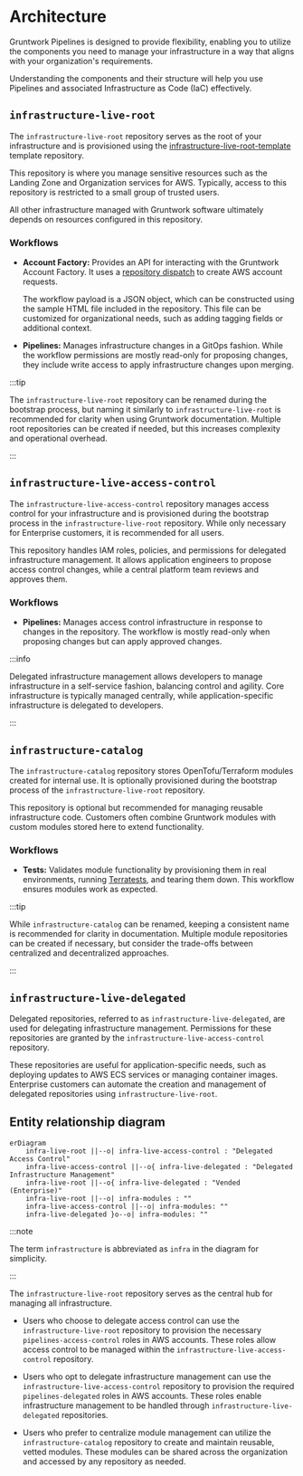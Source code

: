 # Architecture

Gruntwork Pipelines is designed to provide flexibility, enabling you to utilize the components you need to manage your infrastructure in a way that aligns with your organization's requirements.

Understanding the components and their structure will help you use Pipelines and associated Infrastructure as Code (IaC) effectively.


## `infrastructure-live-root`

The `infrastructure-live-root` repository serves as the root of your infrastructure and is provisioned using the [infrastructure-live-root-template](https://github.com/gruntwork-io/infrastructure-live-root-template) template repository.

This repository is where you manage sensitive resources such as the Landing Zone and Organization services for AWS. Typically, access to this repository is restricted to a small group of trusted users.

All other infrastructure managed with Gruntwork software ultimately depends on resources configured in this repository.

### Workflows

- **Account Factory:** Provides an API for interacting with the Gruntwork Account Factory. It uses a [repository dispatch](https://docs.github.com/en/actions/writing-workflows/choosing-when-your-workflow-runs/events-that-trigger-workflows#repository_dispatch) to create AWS account requests.

  The workflow payload is a JSON object, which can be constructed using the sample HTML file included in the repository. This file can be customized for organizational needs, such as adding tagging fields or additional context.

- **Pipelines:** Manages infrastructure changes in a GitOps fashion. While the workflow permissions are mostly read-only for proposing changes, they include write access to apply infrastructure changes upon merging.

:::tip

The `infrastructure-live-root` repository can be renamed during the bootstrap process, but naming it similarly to `infrastructure-live-root` is recommended for clarity when using Gruntwork documentation. Multiple root repositories can be created if needed, but this increases complexity and operational overhead.

:::

## `infrastructure-live-access-control`

The `infrastructure-live-access-control` repository manages access control for your infrastructure and is provisioned during the bootstrap process in the `infrastructure-live-root` repository. While only necessary for Enterprise customers, it is recommended for all users.

This repository handles IAM roles, policies, and permissions for delegated infrastructure management. It allows application engineers to propose access control changes, while a central platform team reviews and approves them.

### Workflows

- **Pipelines:** Manages access control infrastructure in response to changes in the repository. The workflow is mostly read-only when proposing changes but can apply approved changes.

:::info

Delegated infrastructure management allows developers to manage infrastructure in a self-service fashion, balancing control and agility. Core infrastructure is typically managed centrally, while application-specific infrastructure is delegated to developers.

:::


## `infrastructure-catalog`

The `infrastructure-catalog` repository stores OpenTofu/Terraform modules created for internal use. It is optionally provisioned during the bootstrap process of the `infrastructure-live-root` repository.

This repository is optional but recommended for managing reusable infrastructure code. Customers often combine Gruntwork modules with custom modules stored here to extend functionality.


### Workflows

- **Tests:** Validates module functionality by provisioning them in real environments, running [Terratests](https://github.com/gruntwork-io/terratest), and tearing them down. This workflow ensures modules work as expected.

:::tip

While `infrastructure-catalog` can be renamed, keeping a consistent name is recommended for clarity in documentation. Multiple module repositories can be created if necessary, but consider the trade-offs between centralized and decentralized approaches.

:::

## `infrastructure-live-delegated`

Delegated repositories, referred to as `infrastructure-live-delegated`, are used for delegating infrastructure management. Permissions for these repositories are granted by the `infrastructure-live-access-control` repository.

These repositories are useful for application-specific needs, such as deploying updates to AWS ECS services or managing container images. Enterprise customers can automate the creation and management of delegated repositories using `infrastructure-live-root`.

## Entity relationship diagram

```mermaid
erDiagram
    infra-live-root ||--o| infra-live-access-control : "Delegated Access Control"
    infra-live-access-control ||--o{ infra-live-delegated : "Delegated Infrastructure Management"
    infra-live-root ||--o{ infra-live-delegated : "Vended (Enterprise)"
    infra-live-root ||--o| infra-modules : ""
    infra-live-access-control ||--o| infra-modules: ""
    infra-live-delegated }o--o| infra-modules: ""
```

:::note

The term `infrastructure` is abbreviated as `infra` in the diagram for simplicity.

:::

The `infrastructure-live-root` repository serves as the central hub for managing all infrastructure.

- Users who choose to delegate access control can use the `infrastructure-live-root` repository to provision the necessary `pipelines-access-control` roles in AWS accounts. These roles allow access control to be managed within the `infrastructure-live-access-control` repository.

- Users who opt to delegate infrastructure management can use the `infrastructure-live-access-control` repository to provision the required `pipelines-delegated` roles in AWS accounts. These roles enable infrastructure management to be handled through `infrastructure-live-delegated` repositories.

- Users who prefer to centralize module management can utilize the `infrastructure-catalog` repository to create and maintain reusable, vetted modules. These modules can be shared across the organization and accessed by any repository as needed.
